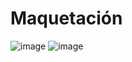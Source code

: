 # Maquetación
![image](https://github.com/ariardgz/Maquetation/assets/104811574/39b942a0-0cd0-4a19-944c-0ad958550b33)
![image](https://github.com/ariardgz/Maquetation/assets/104811574/2c481fd5-579a-4f86-a9df-6c2ac1264fb3)
